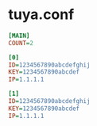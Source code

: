 # tuya.conf

``` ini
[MAIN]
COUNT=2

[0]
ID=1234567890abcdefghij
KEY=1234567890abcdef
IP=1.1.1.1

[1]
ID=1234567890abcdefghij
KEY=1234567890abcdef
IP=1.1.1.1

```

